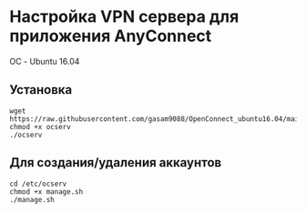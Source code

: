 # Настройка VPN сервера для приложения AnyConnect
ОС - Ubuntu 16.04

## Установка
```
wget https://raw.githubusercontent.com/gasam9088/OpenConnect_ubuntu16.04/main/ocserv
chmod +x ocserv
./ocserv
```

## Для создания/удаления аккаунтов 
```
cd /etc/ocserv
chmod +x manage.sh
./manage.sh
```
